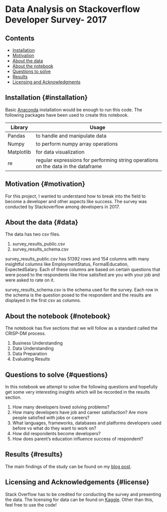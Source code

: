 # Data Analysis on Stackoverflow Developer Survey- 2017

## Contents

* [Installation](#installation)
* [Motivation](#motivation)
* [About the data](#data)
* [About the notebook](#notebook)
* [Questions to solve](#questions)
* [Results](#results)
* [Licensing and Acknowledgments](#license)

## Installation {#installation}

Basic [Anaconda](https://www.anaconda.com/) installation would be enough to run this code. The following packages have been used to create this notebook.

| Library | Usage |
| ----------------- | ----------- |
|Pandas|to handle and manipulate data|
| Numpy | to perform numpy array operations |
| Matplotlib | for data visualization |
| re | regular expressions for performing string operations on the data in the dataframe |

## Motivation {#motivation}

For this project, I wanted to understand how to break into the field to become a developer and other aspects like success. The survey was conducted by Stackoverflow among developers in 2017.

## About the data {#data}

The data has two csv files. 

1. survey_results_public.csv
2. survey_results_schema.csv

survey_results_public.csv has 51392 rows and 154 columns with many insightful columns like EmploymentStatus, FormalEducation, ExpectedSalary. Each of these columns are based on certain questions that were posed to the respondents like How satisfied are you with your job and were asked to rate on it. 

survey_results_schema.csv is the schema used for the survey. Each row in the schema is the question posed to the respondent and the results are displayed in the first csv as columns. 

## About the notebook {#notebook}

The notebook has five sections that we will follow as a standard called the CRISP-DM process. 

1. Business Understanding
2. Data Understanding
3. Data Preparation 
4. Evaluating Results

## Questions to solve {#questions}

In this notebook we attempt to solve the following questions and hopefully get some very interesting insights which will be recorded in the results section. 

1. How many developers loved solving problems?  
2. How many developers have job and career satisfaction? Are more people satisfied with jobs or careers?
3. What languages, frameworks, databases and platforms developers used before vs what do they want to work on?
4. How did respondents become developers?
5. How does parent’s education influence success of respondent?

## Results {#results}

The main findings of the study can be found on my [blog post](https://ghemareddy97.medium.com/a-guide-to-becoming-a-developer-f46af73f0a4).

## Licensing and Acknowledgements {#license}
Stack Overflow has to be credited for conducting the survey and presenting the data. The licensing for data can be found on [Kaggle](https://www.kaggle.com/stackoverflow/so-survey-2017). Other than this, feel free to use the code!